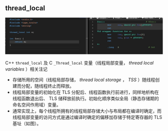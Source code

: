 ## thread_local

![](./img/thread_local.jpg)

C++ `thread_local` 及 C `_Thread_local` 变量（线程局部变量， _thread local variables_ ）相关注记
- 存储所用的空间（线程局部存储， _thread local storage_ ， _TSS_ ）随线程创建而分配，随线程终止而释放。
- 线程局部变量的初始化在 TLS 分配后、线程函数执行前进行，同样地析构在线程函数退出后、 TLS 储释放前执行。初始化顺序类似全局（静态存储期的命名空间作用域）变量。
- 通常实现上，每个线程所拥有的线程局部存储大小与布局都在编译时确定，而线程局部变量的访问方式是通过编译时确定的偏移加存储于特定寄存器的 TLS 基址（如图）。
